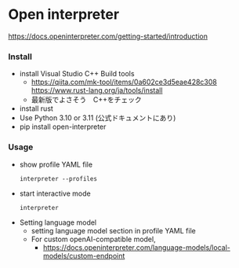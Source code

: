 # Open interpreter
https://docs.openinterpreter.com/getting-started/introduction

### Install
- install Visual Studio C++ Build tools
  - https://qiita.com/mk-tool/items/0a602ce3d5eae428c308
https://www.rust-lang.org/ja/tools/install
  - 最新版でよさそう　C++をチェック
- install rust
- Use Python 3.10 or 3.11 (公式ドキュメントにあり)
- pip install open-interpreter


### Usage
- show profile YAML file
    ```
    interpreter --profiles
    ```
- start interactive mode
    ```powershell
    interpreter
    ```
- Setting language model
  - setting language model section in profile YAML file
  - For custom openAI-compatible model,
    - https://docs.openinterpreter.com/language-models/local-models/custom-endpoint
    ```
    
    ```